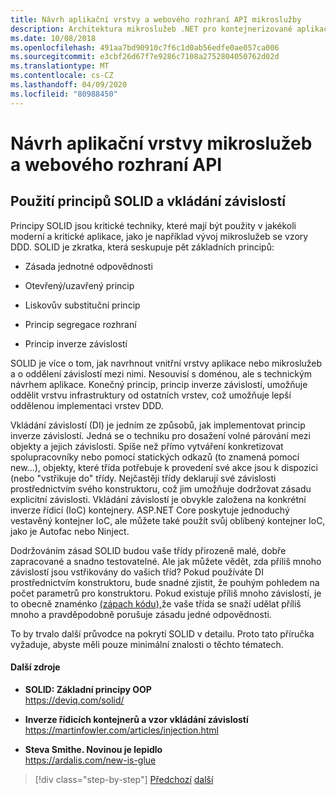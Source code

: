 ```yaml
---
title: Návrh aplikační vrstvy a webového rozhraní API mikroslužby
description: Architektura mikroslužeb .NET pro kontejnerizované aplikace .NET | Stručná zmínka o principech SOLID pro návrh aplikační vrstvy.
ms.date: 10/08/2018
ms.openlocfilehash: 491aa7bd90910c7f6c1d0ab56edfe0ae057ca006
ms.sourcegitcommit: e3cbf26d67f7e9286c7108a2752804050762d02d
ms.translationtype: MT
ms.contentlocale: cs-CZ
ms.lasthandoff: 04/09/2020
ms.locfileid: "80988450"
---
```

# <a name="design-the-microservice-application-layer-and-web-api"></a>Návrh aplikační vrstvy mikroslužeb a webového rozhraní API

## <a name="use-solid-principles-and-dependency-injection"></a>Použití principů SOLID a vkládání závislostí

Principy SOLID jsou kritické techniky, které mají být použity v jakékoli moderní a kritické aplikace, jako je například vývoj mikroslužeb se vzory DDD. SOLID je zkratka, která seskupuje pět základních principů:

- Zásada jednotné odpovědnosti

- Otevřený/uzavřený princip

- Liskovův substituční princip

- Princip segregace rozhraní

- Princip inverze závislostí

SOLID je více o tom, jak navrhnout vnitřní vrstvy aplikace nebo mikroslužeb a o oddělení závislostí mezi nimi. Nesouvisí s doménou, ale s technickým návrhem aplikace. Konečný princip, princip inverze závislostí, umožňuje oddělit vrstvu infrastruktury od ostatních vrstev, což umožňuje lepší oddělenou implementaci vrstev DDD.

Vkládání závislostí (DI) je jedním ze způsobů, jak implementovat princip inverze závislostí. Jedná se o techniku pro dosažení volné párování mezi objekty a jejich závislosti. Spíše než přímo vytváření konkretizovat spolupracovníky nebo pomocí statických odkazů (to znamená pomocí new...), objekty, které třída potřebuje k provedení své akce jsou k dispozici (nebo "vstřikuje do" třídy. Nejčastěji třídy deklarují své závislosti prostřednictvím svého konstruktoru, což jim umožňuje dodržovat zásadu explicitní závislosti. Vkládání závislostí je obvykle založena na konkrétní inverze řídicí (IoC) kontejnery. ASP.NET Core poskytuje jednoduchý vestavěný kontejner IoC, ale můžete také použít svůj oblíbený kontejner IoC, jako je Autofac nebo Ninject.

Dodržováním zásad SOLID budou vaše třídy přirozeně malé, dobře zapracované a snadno testovatelné. Ale jak můžete vědět, zda příliš mnoho závislostí jsou vstřikovány do vašich tříd? Pokud používáte DI prostřednictvím konstruktoru, bude snadné zjistit, že pouhým pohledem na počet parametrů pro konstruktoru. Pokud existuje příliš mnoho závislostí, je to obecně znaménko [(zápach kódu),](https://deviq.com/code-smells/)že vaše třída se snaží udělat příliš mnoho a pravděpodobně porušuje zásadu jedné odpovědnosti.

To by trvalo další průvodce na pokrytí SOLID v detailu. Proto tato příručka vyžaduje, abyste měli pouze minimální znalosti o těchto tématech.

#### <a name="additional-resources"></a>Další zdroje

- **SOLID: Základní principy OOP** \
  <https://deviq.com/solid/>

- **Inverze řídicích kontejnerů a vzor vkládání závislostí** \
  <https://martinfowler.com/articles/injection.html>

- **Steva Smithe. Novinou je lepidlo** \
  <https://ardalis.com/new-is-glue>

> [!div class="step-by-step"]
> [Předchozí](nosql-database-persistence-infrastructure.md)
> [další](microservice-application-layer-implementation-web-api.md)
